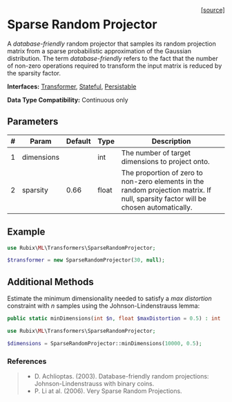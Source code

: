 <span style="float:right;"><a href="https://github.com/RubixML/ML/blob/master/src/Transformers/SparseRandomProjector.php">[source]</a></span>

# Sparse Random Projector
A *database-friendly* random projector that samples its random projection matrix from a sparse probabilistic approximation of the Gaussian distribution. The term *database-friendly* refers to the fact that the number of non-zero operations required to transform the input matrix is reduced by the sparsity factor.

**Interfaces:** [Transformer](api.md#transformer), [Stateful](api.md#stateful), [Persistable](../persistable.md)

**Data Type Compatibility:** Continuous only

## Parameters
| # | Param | Default | Type | Description |
|---|---|---|---|---|
| 1 | dimensions | | int | The number of target dimensions to project onto. |
| 2 | sparsity | 0.66 | float | The proportion of zero to non-zero elements in the random projection matrix. If null, sparsity factor will be chosen automatically. |

## Example
```php
use Rubix\ML\Transformers\SparseRandomProjector;

$transformer = new SparseRandomProjector(30, null);
```

## Additional Methods
Estimate the minimum dimensionality needed to satisfy a *max distortion* constraint with *n* samples using the Johnson-Lindenstrauss lemma:
```php
public static minDimensions(int $n, float $maxDistortion = 0.5) : int
```

```php
use Rubix\ML\Transformers\SparseRandomProjector;

$dimensions = SparseRandomProjector::minDimensions(10000, 0.5);
```

### References
>- D. Achlioptas. (2003). Database-friendly random projections: Johnson-Lindenstrauss with binary coins.
>- P. Li at al. (2006). Very Sparse Random Projections.